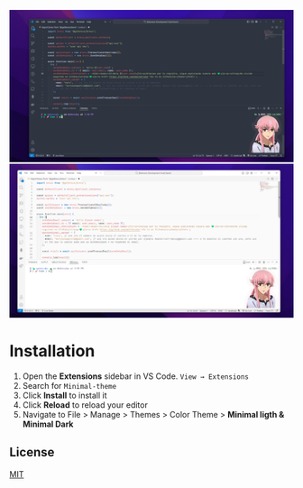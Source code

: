 ![theme screenshot](https://github.com/watercubz/minimal-theme/raw/master/images/minimal-dark-example.png)
![theme screenshot](https://github.com/watercubz/minimal-theme/raw/master/images/minimal-ligth-example.png)

# Installation

1. Open the **Extensions** sidebar in VS Code. `View → Extensions`
1. Search for `Minimal-theme`
1. Click **Install** to install it
1. Click **Reload** to reload your editor
1. Navigate to File > Manage > Themes > Color Theme > **Minimal ligth & Minimal Dark**

## License

[MIT](https://github.com/watercubz/minimal-theme/blob/master/LICENSE.md)
